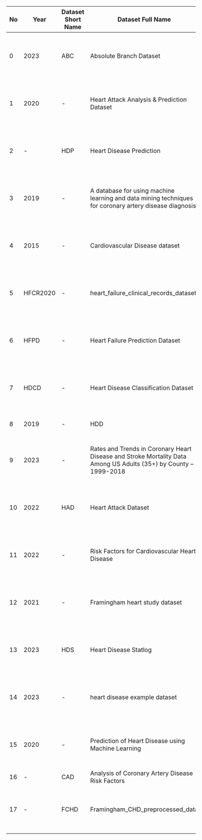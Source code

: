 | No | Year | Dataset Short Name | Dataset Full Name | Dataset Link | Comment |
|----|------|---------------------|-------------------|--------------|---------|
| 0 | 2023 | ABC | Absolute Branch Dataset | [Link1](https://www.ewubd.edu/) | The dataset was downloaded and stored in a shared drive |
| 1 | 2020 | - | Heart Attack Analysis & Prediction Dataset | [Link](https://www.kaggle.com/datasets/rashikrahmanpritom/heart-attack-analysis-prediction-dataset/data) | The dataset was downloaded and stored in a shared drive |
| 2 | - | HDP | Heart Disease Prediction | [Link](link) | The dataset was downloaded and stored in a shared drive |
| 3 | 2019 | - | A database for using machine learning and data mining techniques for coronary artery disease diagnosis | [Link](link) | The dataset was downloaded and stored in a shared drive |
| 4 | 2015 | - | Cardiovascular Disease dataset | [Link](link) | The dataset was downloaded and stored in a shared drive |
| 5 | HFCR2020 | - | heart_failure_clinical_records_dataset | [Link](link) | The dataset was downloaded and stored in a shared drive |
| 6 | HFPD | - | Heart Failure Prediction Dataset | [Link](link) | The dataset was downloaded and stored in a shared drive |
| 7 | HDCD | - | Heart Disease Classification Dataset | [Link](link) | The dataset was downloaded and stored in a shared drive |
| 8 | 2019 | - | HDD | Heart Disease Deaths | [Link](link) | The dataset was downloaded and stored in a shared drive |
| 9 | 2023 | - | Rates and Trends in Coronary Heart Disease and Stroke Mortality Data Among US Adults (35+) by County – 1999-2018 | [Link](link) | The dataset is not shared due to its size, but the link is provided |
| 10 | 2022 | HAD | Heart Attack Dataset | [Link](link) | The dataset was downloaded and stored in a shared drive |
| 11 | 2022 | - | Risk Factors for Cardiovascular Heart Disease | [Link](link) | The dataset was downloaded and stored in a shared drive |
| 12 | 2021 | - | Framingham heart study dataset | [Link](link) | The dataset was downloaded and stored in a shared drive |
| 13 | 2023 | HDS | Heart Disease Statlog | [Link](link) | The dataset was downloaded and stored in a shared drive |
| 14 | 2023 | - | heart disease example dataset | [Link](link) | The dataset was downloaded and stored in a shared drive |
| 15 | 2020 | - | Prediction of Heart Disease using Machine Learning | [Link](link) | The dataset was downloaded and stored in a shared drive |
| 16 | - | CAD | Analysis of Coronary Artery Disease Risk Factors | [Link](link) |  |
| 17 | - | FCHD | Framingham_CHD_preprocessed_data | [Link](link) | The dataset was downloaded and stored in a shared drive |


